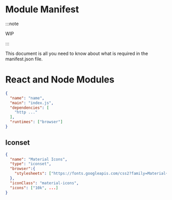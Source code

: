 # Module Manifest

:::note

WIP

:::

This document is all you need to know about what is required in the manifest.json file.

# React and Node Modules

```json
{
  "name": "name",
  "main": "index.js",
  "dependencies": [
    "http ..."
  ],
  "runtimes": ["browser"]
}
```

## Iconset

```json
{
  "name": "Material Icons",
  "type": "iconset",
  "browser":{
    "stylesheets": ["https://fonts.googleapis.com/css2?family=Material+Icons"]
  },
  "iconClass": "material-icons",
  "icons": ["10k", ...]
}
```
